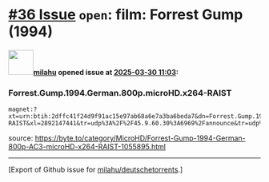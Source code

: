 # [\#36 Issue](https://github.com/milahu/deutschetorrents/issues/36) `open`: film: Forrest Gump (1994)

#### <img src="https://avatars.githubusercontent.com/u/12958815?v=4" width="50">[milahu](https://github.com/milahu) opened issue at [2025-03-30 11:03](https://github.com/milahu/deutschetorrents/issues/36):

### Forrest.Gump.1994.German.800p.microHD.x264-RAIST

    magnet:?xt=urn:btih:2dffc41f24d9f91ac15e97ab68a6e7a3ba6beda7&dn=Forrest.Gump.1994.German.800p.microHD.x264-RAIST&xl=2892147441&tr=udp%3A%2F%2F45.9.60.30%3A6969%2Fannounce&tr=udp%3A%2F%2F142.132.183.104%3A6969%2Fannounce&tr=udp%3A%2F%2F185.216.179.62%3A25%2Fannounce&tr=udp%3A%2F%2F93.158.213.92%3A1337%2Fannounce&tr=udp%3A%2F%2F5.255.124.190%3A6969%2Fannounce&piece_size=4194304

source:
<https://byte.to/category/MicroHD/Forrest-Gump-1994-German-800p-AC3-microHD-x264-RAIST-1055895.html>

------------------------------------------------------------------------

\[Export of Github issue for
[milahu/deutschetorrents](https://github.com/milahu/deutschetorrents).\]
